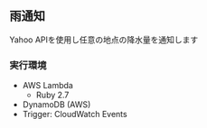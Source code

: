 ## 雨通知
Yahoo APIを使用し任意の地点の降水量を通知します

### 実行環境
- AWS Lambda
  - Ruby 2.7
- DynamoDB (AWS)
- Trigger: CloudWatch Events
